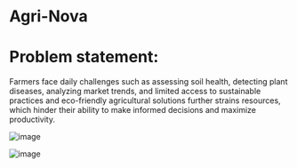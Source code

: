 # Agri-Nova

# Problem statement:
Farmers face daily challenges such as assessing soil health, detecting plant diseases, analyzing market trends, and limited access to sustainable practices and eco-friendly agricultural solutions further strains resources, which hinder their ability to make informed decisions and maximize productivity.



![image](https://github.com/user-attachments/assets/79f862a4-de31-4182-be18-c810baa29549)

![image](https://github.com/user-attachments/assets/21d90833-9fdb-41e2-92b0-49f7b292ee86)

